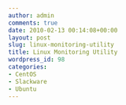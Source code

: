 ```yaml
---
author: admin
comments: true
date: 2010-02-13 00:14:08+00:00
layout: post
slug: linux-monitoring-utility
title: Linux Monitoring Utility
wordpress_id: 98
categories:
- CentOS
- Slackware
- Ubuntu
---
```



